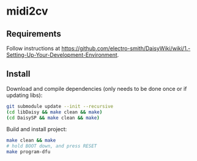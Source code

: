 # midi2cv

## Requirements

Follow instructions at https://github.com/electro-smith/DaisyWiki/wiki/1.-Setting-Up-Your-Development-Environment.

## Install

Download and compile dependencies (only needs to be done once or if updating libs):

```sh
git submodule update --init --recursive
(cd libDaisy && make clean && make)
(cd DaisySP && make clean && make)
```

Build and install project:

```sh
make clean && make
# hold BOOT down, and press RESET
make program-dfu
```
